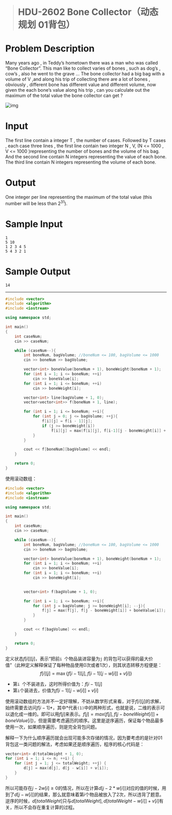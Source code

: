 > # HDU-2602 Bone Collector（动态规划 01背包）

# Problem Description

Many years ago , in Teddy’s hometown there was a man who was called “Bone Collector”. This man like to collect varies of bones , such as dog’s , cow’s , also he went to the grave …
The bone collector had a big bag with a volume of V ,and along his trip of collecting there are a lot of bones , obviously , different bone has different value and different volume, now given the each bone’s value along his trip , can you calculate out the maximum of the total value the bone collector can get ?

![img](http://acm.hdu.edu.cn/data/images/C154-1003-1.jpg)

# Input

The first line contain a integer T , the number of cases.
Followed by T cases , each case three lines , the first line contain two integer N , V, (N <= 1000 , V <= 1000 )representing the number of bones and the volume of his bag. And the second line contain N integers representing the value of each bone. The third line contain N integers representing the volume of each bone.

# Output

One integer per line representing the maximum of the total value (this number will be less than $2^{31}$).

# Sample Input

```
1
5 10
1 2 3 4 5
5 4 3 2 1
```

# Sample Output

```
14
```

---

```c++
#include <vector>
#include <algorithm>
#include <iostream>

using namespace std;

int main()
{
    int caseNum;
    cin >> caseNum;

    while (caseNum--){
        int boneNum, bagVolume; //boneNum <= 100, bagVolume <= 1000
        cin >> boneNum >> bagVolume;

        vector<int> boneValue(boneNum + 1), boneWeight(boneNum + 1);
        for (int i = 1; i <= boneNum; ++i)
            cin >> boneValue[i];
        for (int i = 1; i <= boneNum; ++i)
            cin >> boneWeight[i];

        vector<int> line(bagVolume + 1, 0);
        vector<vector<int>> f(boneNum + 1, line);

        for (int i = 1; i <= boneNum; ++i){
            for (int j = 0; j <= bagVolume; ++j){
                f[i][j] = f[i - 1][j];
                if (j >= boneWeight[i]) 
                    f[i][j] = max(f[i][j], f[i-1][j - boneWeight[i]] + boneValue[i]);
            }
        }

        cout << f[boneNum][bagVolume] << endl;
    }

    return 0;
}
```

使用滚动数组：

```c++
#include <vector>
#include <algorithm>
#include <iostream>

using namespace std;

int main()
{
    int caseNum;
    cin >> caseNum;

    while (caseNum--){
        int boneNum, bagVolume; //boneNum <= 100, bagVolume <= 1000
        cin >> boneNum >> bagVolume;

        vector<int> boneValue(boneNum + 1), boneWeight(boneNum + 1);
        for (int i = 1; i <= boneNum; ++i)
            cin >> boneValue[i];
        for (int i = 1; i <= boneNum; ++i)
            cin >> boneWeight[i];

        
        vector<int> f(bagVolume + 1, 0);

        for (int i = 1; i <= boneNum; ++i){
            for (int j = bagVolume; j >= boneWeight[i]; --j){
                f[j] = max(f[j], f[j - boneWeight[i]] + boneValue[i]);
            }
        }

        cout << f[bagVolume] << endl;
    }

    return 0;
}
```

定义状态$f[i]][j]$，表示“把前`i `个物品装进容量为`j` 的背包可以获得的最大价值”（此种定义解释保证了每种物品使用0次或者1次），则其状态转移方程便是：
$$
f[i][j]=\max \{f[i-1][j], f[i-1][j-w[i]]+v[i]\}
$$

* 第`i `个不装进去，这时所得价值为：$f[i - 1][j]$
* 第`i`个装进去，价值为$f[i-1][j-w[i]] + v[i]$


使用滚动数组的方法并不一定好理解，不妨从数学形式来看，对于$f[i][j]$的求解，始终需要去访问$f[i-1]*$，其中*代表`(1)`中的两种形式，也就是说，二维的表示可以退化成一维的。即可以用$f[j]$来表示。$f[j] = max(f[j], f[j - boneWeight[i]] + boneValue[i])$，但是需要考虑遍历的顺序。这里是逆序遍历，保证每个物品最多使用一次，如果顺序遍历，则是完全背包问题。

解释一下为什么顺序遍历就会出现可能多次存储的情况，因为要考虑的是针对01背包这一类问题的解法，考虑如果还是顺序遍历，程序的核心代码是：

```c++
vector<int> d(totalWeight + 1, 0);
for (int i = 1; i <= n; ++i) {
    for (int j = 1; j <= totalWeight; ++j) {
        d[j] = max(d[j], d[j - w[i]] + v[i]);
    }
}
```

所以可能存在$j - 2w[i]\geq0$的情况，所以在计算$d[j-2*w[i]]$对应的值的时候，用到了$d[j - w[i]]$的结果，那么就意味着第$i$个物品被放入了2次，所以违背了题意。逆序的时候，$d[totalWeight]$只与$d[totalWeight], d[totalWeight-w[i]] + v[i]$有关，所以不会存在重复计算的过程。